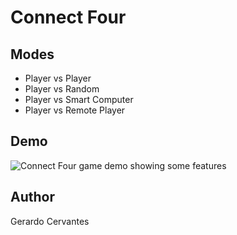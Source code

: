 # Connect Four

## Modes

* Player vs Player
* Player vs Random
* Player vs Smart Computer
* Player vs Remote Player

## Demo

![Connect Four game demo showing some features](resources/ConnectFourDemo.gif) 


## Author
Gerardo Cervantes
